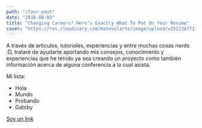 ```yaml
---
path: "/four-post"
date: "2018-04-05"
title: "Changing Careers? Here’s Exactly What To Put On Your Resume"
cover: "https://res.cloudinary.com/mateoolarte/image/upload/v1522387717/personal_website/projects/ecoactua/thumbnail-ecoactua.jpg"
---
```


A través de articulos, tutoriales, experiencias y entre muchas cosas nerds :D, trataré de ayudarte aportando mis consejos, conocimiento y experiencias que he tenido ya sea creando un proyecto como también información acerca de alguna conferencia a la cual asista.

Mi lista:

* Hola
* Mundo
* Probando
* Gatsby

[Soy un link](https://mateoolarte.com)
